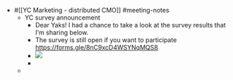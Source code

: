 - #[[YC Marketing - distributed CMO]] #meeting-notes
    - YC survey announcement
        - Dear Yaks!
I had a chance to take a look at the survey results that I'm sharing below.
        - The survey is still open if you want to participate  https://forms.gle/8nC9xcD4WSYNqMQS8
        - ![](https://cdn.discordapp.com/attachments/755166775527866500/806588428678463518/SPOILER_unknown.png)
        - 
    - 
